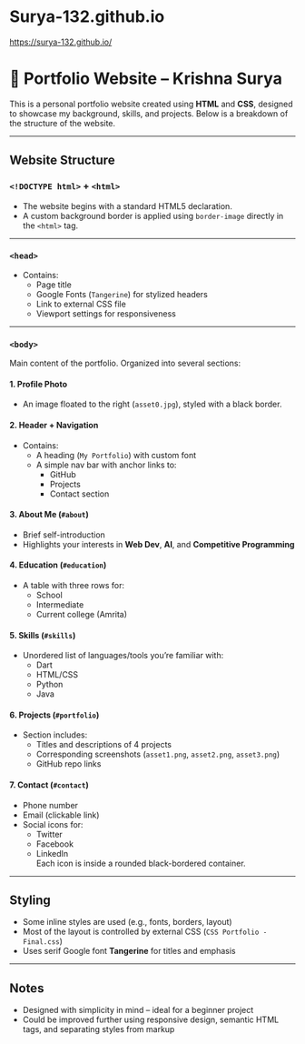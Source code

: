 # Surya-132.github.io

https://surya-132.github.io/

# 🧾 Portfolio Website – Krishna Surya

This is a personal portfolio website created using **HTML** and **CSS**, designed to showcase my background, skills, and projects. Below is a breakdown of the structure of the website.

---

## Website Structure

### `<!DOCTYPE html>` + `<html>`
- The website begins with a standard HTML5 declaration.
- A custom background border is applied using `border-image` directly in the `<html>` tag.

---

### `<head>`
- Contains:
  - Page title
  - Google Fonts (`Tangerine`) for stylized headers
  - Link to external CSS file
  - Viewport settings for responsiveness

---

### `<body>`
Main content of the portfolio. Organized into several sections:

#### 1. **Profile Photo**
- An image floated to the right (`asset0.jpg`), styled with a black border.

#### 2. **Header + Navigation**
- Contains:
  - A heading (`My Portfolio`) with custom font
  - A simple nav bar with anchor links to:
    - GitHub
    - Projects
    - Contact section

#### 3. **About Me (`#about`)**
- Brief self-introduction
- Highlights your interests in **Web Dev**, **AI**, and **Competitive Programming**

#### 4. **Education (`#education`)**
- A table with three rows for:
  - School
  - Intermediate
  - Current college (Amrita)

#### 5. **Skills (`#skills`)**
- Unordered list of languages/tools you’re familiar with:
  - Dart
  - HTML/CSS
  - Python
  - Java

#### 6. **Projects (`#portfolio`)**
- Section includes:
  - Titles and descriptions of 4 projects
  - Corresponding screenshots (`asset1.png`, `asset2.png`, `asset3.png`)
  - GitHub repo links

#### 7. **Contact (`#contact`)**
- Phone number
- Email (clickable link)
- Social icons for:
  - Twitter
  - Facebook
  - LinkedIn  
  Each icon is inside a rounded black-bordered container.

---

## Styling
- Some inline styles are used (e.g., fonts, borders, layout)
- Most of the layout is controlled by external CSS (`CSS Portfolio - Final.css`)
- Uses serif Google font **Tangerine** for titles and emphasis

---

## Notes
- Designed with simplicity in mind – ideal for a beginner project
- Could be improved further using responsive design, semantic HTML tags, and separating styles from markup
